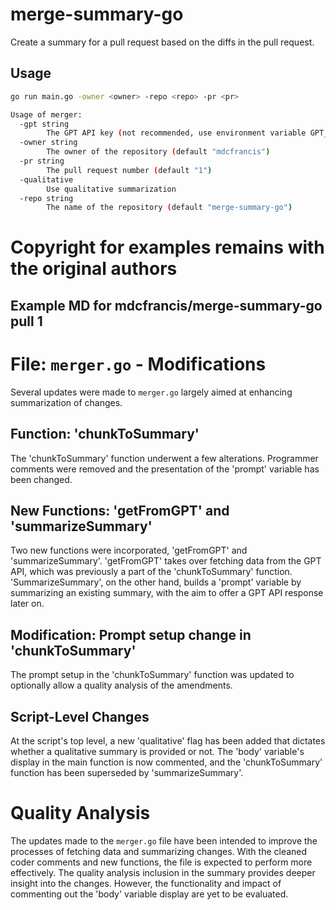 # merge-summary-go
Create a summary for a pull request based on the diffs in the pull request.

## Usage
```bash
go run main.go -owner <owner> -repo <repo> -pr <pr>

Usage of merger:
  -gpt string
    	The GPT API key (not recommended, use environment variable GPT_AUTH)
  -owner string
    	The owner of the repository (default "mdcfrancis")
  -pr string
    	The pull request number (default "1")
  -qualitative
    	Use qualitative summarization
  -repo string
    	The name of the repository (default "merge-summary-go")
```
# Copyright for examples remains with the original authors
## Example MD for mdcfrancis/merge-summary-go pull 1
# File: `merger.go` - Modifications

Several updates were made to `merger.go` largely aimed at enhancing summarization of changes.

## Function: 'chunkToSummary'

The 'chunkToSummary' function underwent a few alterations. Programmer comments were removed and the presentation of the 'prompt' variable has been changed.

## New Functions: 'getFromGPT' and 'summarizeSummary'

Two new functions were incorporated, 'getFromGPT' and 'summarizeSummary'. 'getFromGPT' takes over fetching data from the GPT API, which was previously a part of the 'chunkToSummary' function. 'SummarizeSummary', on the other hand, builds a 'prompt' variable by summarizing an existing summary, with the aim to offer a GPT API response later on.

## Modification: Prompt setup change in 'chunkToSummary'

The prompt setup in the 'chunkToSummary' function was updated to optionally allow a quality analysis of the amendments.

## Script-Level Changes

At the script's top level, a new 'qualitative' flag has been added that dictates whether a qualitative summary is provided or not. The 'body' variable's display in the main function is now commented, and the 'chunkToSummary' function has been superseded by 'summarizeSummary'.

# Quality Analysis

The updates made to the `merger.go` file have been intended to improve the processes of fetching data and summarizing changes. With the cleaned coder comments and new functions, the file is expected to perform more effectively. The quality analysis inclusion in the summary provides deeper insight into the changes. However, the functionality and impact of commenting out the 'body' variable display are yet to be evaluated.

